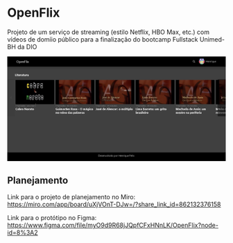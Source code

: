 # OpenFlix
Projeto de um serviço de streaming (estilo Netflix, HBO Max, etc.) com vídeos de domíio público para a finalização do bootcamp Fullstack Unimed-BH da DIO

![Print do projeto](./assets/print.jpg)

## Planejamento
Link para o projeto de planejamento no Miro: https://miro.com/app/board/uXjVOnT-DJw=/?share_link_id=862132376158

Link para o protótipo no Figma: https://www.figma.com/file/myO9d9R68jJQpfCFxHNnLK/OpenFlix?node-id=8%3A2